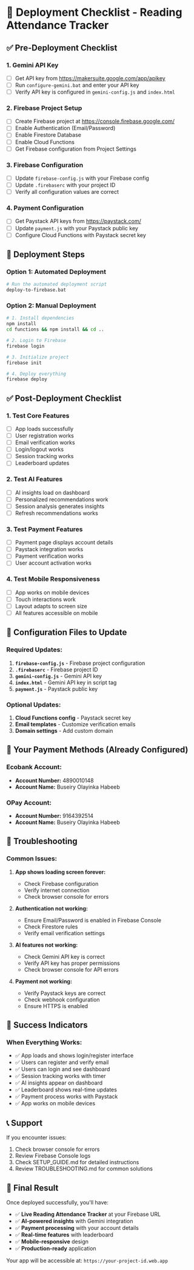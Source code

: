 # 🚀 Deployment Checklist - Reading Attendance Tracker

## ✅ **Pre-Deployment Checklist**

### **1. Gemini API Key**
- [ ] Get API key from https://makersuite.google.com/app/apikey
- [ ] Run `configure-gemini.bat` and enter your API key
- [ ] Verify API key is configured in `gemini-config.js` and `index.html`

### **2. Firebase Project Setup**
- [ ] Create Firebase project at https://console.firebase.google.com/
- [ ] Enable Authentication (Email/Password)
- [ ] Enable Firestore Database
- [ ] Enable Cloud Functions
- [ ] Get Firebase configuration from Project Settings

### **3. Firebase Configuration**
- [ ] Update `firebase-config.js` with your Firebase config
- [ ] Update `.firebaserc` with your project ID
- [ ] Verify all configuration values are correct

### **4. Payment Configuration**
- [ ] Get Paystack API keys from https://paystack.com/
- [ ] Update `payment.js` with your Paystack public key
- [ ] Configure Cloud Functions with Paystack secret key

## 🚀 **Deployment Steps**

### **Option 1: Automated Deployment**
```bash
# Run the automated deployment script
deploy-to-firebase.bat
```

### **Option 2: Manual Deployment**
```bash
# 1. Install dependencies
npm install
cd functions && npm install && cd ..

# 2. Login to Firebase
firebase login

# 3. Initialize project
firebase init

# 4. Deploy everything
firebase deploy
```

## ✅ **Post-Deployment Checklist**

### **1. Test Core Features**
- [ ] App loads successfully
- [ ] User registration works
- [ ] Email verification works
- [ ] Login/logout works
- [ ] Session tracking works
- [ ] Leaderboard updates

### **2. Test AI Features**
- [ ] AI insights load on dashboard
- [ ] Personalized recommendations work
- [ ] Session analysis generates insights
- [ ] Refresh recommendations works

### **3. Test Payment Features**
- [ ] Payment page displays account details
- [ ] Paystack integration works
- [ ] Payment verification works
- [ ] User account activation works

### **4. Test Mobile Responsiveness**
- [ ] App works on mobile devices
- [ ] Touch interactions work
- [ ] Layout adapts to screen size
- [ ] All features accessible on mobile

## 🔧 **Configuration Files to Update**

### **Required Updates:**
1. **`firebase-config.js`** - Firebase project configuration
2. **`.firebaserc`** - Firebase project ID
3. **`gemini-config.js`** - Gemini API key
4. **`index.html`** - Gemini API key in script tag
5. **`payment.js`** - Paystack public key

### **Optional Updates:**
1. **Cloud Functions config** - Paystack secret key
2. **Email templates** - Customize verification emails
3. **Domain settings** - Add custom domain

## 🎯 **Your Payment Methods (Already Configured)**

### **Ecobank Account:**
- **Account Number:** 4890010148
- **Account Name:** Buseiry Olayinka Habeeb

### **OPay Account:**
- **Account Number:** 9164392514
- **Account Name:** Buseiry Olayinka Habeeb

## 🚨 **Troubleshooting**

### **Common Issues:**
1. **App shows loading screen forever:**
   - Check Firebase configuration
   - Verify internet connection
   - Check browser console for errors

2. **Authentication not working:**
   - Ensure Email/Password is enabled in Firebase Console
   - Check Firestore rules
   - Verify email verification settings

3. **AI features not working:**
   - Check Gemini API key is correct
   - Verify API key has proper permissions
   - Check browser console for API errors

4. **Payment not working:**
   - Verify Paystack keys are correct
   - Check webhook configuration
   - Ensure HTTPS is enabled

## 🎉 **Success Indicators**

### **When Everything Works:**
- ✅ App loads and shows login/register interface
- ✅ Users can register and verify email
- ✅ Users can login and see dashboard
- ✅ Session tracking works with timer
- ✅ AI insights appear on dashboard
- ✅ Leaderboard shows real-time updates
- ✅ Payment process works with Paystack
- ✅ App works on mobile devices

## 📞 **Support**

If you encounter issues:
1. Check browser console for errors
2. Review Firebase Console logs
3. Check SETUP_GUIDE.md for detailed instructions
4. Review TROUBLESHOOTING.md for common solutions

## 🎯 **Final Result**

Once deployed successfully, you'll have:
- ✅ **Live Reading Attendance Tracker** at your Firebase URL
- ✅ **AI-powered insights** with Gemini integration
- ✅ **Payment processing** with your account details
- ✅ **Real-time features** with leaderboard
- ✅ **Mobile-responsive** design
- ✅ **Production-ready** application

Your app will be accessible at: `https://your-project-id.web.app`








